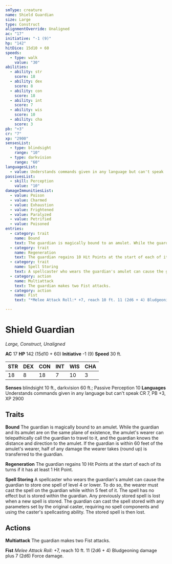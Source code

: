 ```yaml
---
smType: creature
name: Shield Guardian
size: Large
type: Construct
alignmentOverride: Unaligned
ac: "17"
initiative: "-1 (9)"
hp: "142"
hitDice: 15d10 + 60
speeds:
  - type: walk
    value: "30"
abilities:
  - ability: str
    score: 18
  - ability: dex
    score: 8
  - ability: con
    score: 18
  - ability: int
    score: 7
  - ability: wis
    score: 10
  - ability: cha
    score: 3
pb: "+3"
cr: "7"
xp: "2900"
sensesList:
  - type: blindsight
    range: "10"
  - type: darkvision
    range: "60"
languagesList:
  - value: Understands commands given in any language but can't speak
passivesList:
  - skill: Perception
    value: "10"
damageImmunitiesList:
  - value: Poison
  - value: Charmed
  - value: Exhaustion
  - value: Frightened
  - value: Paralyzed
  - value: Petrified
  - value: Poisoned
entries:
  - category: trait
    name: Bound
    text: The guardian is magically bound to an amulet. While the guardian and its amulet are on the same plane of existence, the amulet's wearer can telepathically call the guardian to travel to it, and the guardian knows the distance and direction to the amulet. If the guardian is within 60 feet of the amulet's wearer, half of any damage the wearer takes (round up) is transferred to the guardian.
  - category: trait
    name: Regeneration
    text: The guardian regains 10 Hit Points at the start of each of its turns if it has at least 1 Hit Point.
  - category: trait
    name: Spell Storing
    text: A spellcaster who wears the guardian's amulet can cause the guardian to store one spell of level 4 or lower. To do so, the wearer must cast the spell on the guardian while within 5 feet of it. The spell has no effect but is stored within the guardian. Any previously stored spell is lost when a new spell is stored. The guardian can cast the spell stored with any parameters set by the original caster, requiring no spell components and using the caster's spellcasting ability. The stored spell is then lost.
  - category: action
    name: Multiattack
    text: The guardian makes two Fist attacks.
  - category: action
    name: Fist
    text: "*Melee Attack Roll:* +7, reach 10 ft. 11 (2d6 + 4) Bludgeoning damage plus 7 (2d6) Force damage."

---
```


# Shield Guardian
*Large, Construct, Unaligned*

**AC** 17
**HP** 142 (15d10 + 60)
**Initiative** -1 (9)
**Speed** 30 ft.

| STR | DEX | CON | INT | WIS | CHA |
| --- | --- | --- | --- | --- | --- |
| 18 | 8 | 18 | 7 | 10 | 3 |

**Senses** blindsight 10 ft., darkvision 60 ft.; Passive Perception 10
**Languages** Understands commands given in any language but can't speak
CR 7, PB +3, XP 2900

## Traits

**Bound**
The guardian is magically bound to an amulet. While the guardian and its amulet are on the same plane of existence, the amulet's wearer can telepathically call the guardian to travel to it, and the guardian knows the distance and direction to the amulet. If the guardian is within 60 feet of the amulet's wearer, half of any damage the wearer takes (round up) is transferred to the guardian.

**Regeneration**
The guardian regains 10 Hit Points at the start of each of its turns if it has at least 1 Hit Point.

**Spell Storing**
A spellcaster who wears the guardian's amulet can cause the guardian to store one spell of level 4 or lower. To do so, the wearer must cast the spell on the guardian while within 5 feet of it. The spell has no effect but is stored within the guardian. Any previously stored spell is lost when a new spell is stored. The guardian can cast the spell stored with any parameters set by the original caster, requiring no spell components and using the caster's spellcasting ability. The stored spell is then lost.

## Actions

**Multiattack**
The guardian makes two Fist attacks.

**Fist**
*Melee Attack Roll:* +7, reach 10 ft. 11 (2d6 + 4) Bludgeoning damage plus 7 (2d6) Force damage.
